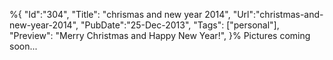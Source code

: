 ﻿%{
    "Id":"304",
    "Title": "chrismas and new year 2014",
    "Url":"christmas-and-new-year-2014",
    "PubDate":"25-Dec-2013",
    "Tags": ["personal"],
    "Preview": "Merry Christmas and Happy New Year!",
}%
Pictures coming soon...
